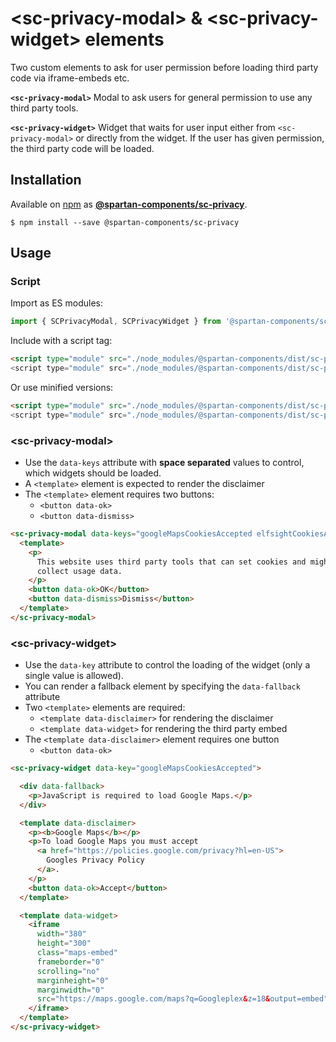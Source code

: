 # &lt;sc-privacy-modal&gt; & &lt;sc-privacy-widget&gt; elements

Two custom elements to ask for user permission before loading third party code via iframe-embeds etc.

**`<sc-privacy-modal>`**
Modal to ask users for general permission to use any third party tools.

**`<sc-privacy-widget>`**
Widget that waits for user input either from `<sc-privacy-modal>` or directly from the widget. If the user has given permission, the third party code will be loaded.

## Installation
Available on [npm](https://www.npmjs.com/) as [**@spartan-components/sc-privacy**](https://www.npmjs.com/package/@spartan-components/sc-privacy).

```
$ npm install --save @spartan-components/sc-privacy
```

## Usage

### Script

Import as ES modules:

```js
import { SCPrivacyModal, SCPrivacyWidget } from '@spartan-components/sc-privacy';
```

Include with a script tag:

```html
<script type="module" src="./node_modules/@spartan-components/dist/sc-privacy-modal.js">
<script type="module" src="./node_modules/@spartan-components/dist/sc-privacy-widget.js">
```

Or use minified versions:

```html
<script type="module" src="./node_modules/@spartan-components/dist/sc-privacy-modal.min.js">
<script type="module" src="./node_modules/@spartan-components/dist/sc-privacy-widget.min.js">
```

### &lt;sc-privacy-modal&gt;

- Use the `data-keys` attribute with **space separated** values to control, which widgets should be loaded.
- A `<template>` element is expected to render the disclaimer
- The `<template>` element requires two buttons:
  - `<button data-ok>`
  - `<button data-dismiss>`

```html
<sc-privacy-modal data-keys="googleMapsCookiesAccepted elfsightCookiesAccepted">
  <template>
    <p>
      This website uses third party tools that can set cookies and might
      collect usage data.
    </p>
    <button data-ok>OK</button>
    <button data-dismiss>Dismiss</button>
  </template>
</sc-privacy-modal>
```

### &lt;sc-privacy-widget&gt;

- Use the `data-key` attribute to control the loading of the widget (only a single value is allowed).
- You can render a fallback element by specifying the `data-fallback` attribute
- Two `<template>` elements are required:
  - `<template data-disclaimer>` for rendering the disclaimer
  - `<template data-widget>` for rendering the third party embed
- The `<template data-disclaimer>` element requires one button
  - `<button data-ok>`

```html
<sc-privacy-widget data-key="googleMapsCookiesAccepted">

  <div data-fallback>
    <p>JavaScript is required to load Google Maps.</p>
  </div>

  <template data-disclaimer>
    <p><b>Google Maps</b></p>
    <p>To load Google Maps you must accept
      <a href="https://policies.google.com/privacy?hl=en-US">
        Googles Privacy Policy
      </a>.
    </p>
    <button data-ok>Accept</button>
  </template>

  <template data-widget>
    <iframe
      width="380"
      height="300"
      class="maps-embed"
      frameborder="0"
      scrolling="no"
      marginheight="0"
      marginwidth="0"
      src="https://maps.google.com/maps?q=Googleplex&z=18&output=embed">
    </iframe>
  </template>
</sc-privacy-widget>
```
